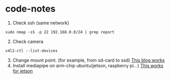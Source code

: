 # code-notes
1. Check ssh (same network)
```
sudo nmap -sS -p 22 192.168.0.0/24 | grep report
```
2. Check camera
```
v4l2-ctl --list-devices
```
3. Change mount point. (for example, from sd-card to ssd)
[This blog works](https://help.ubuntu.com/community/Partitioning/Home/Moving)
4. Install mediapipe on arm-chip ubuntu(jetson, raspberry pi...)
[This works for jetson](https://learningsky.io/install-mediapipe-089-on-nvidia-jetson-nano/)
